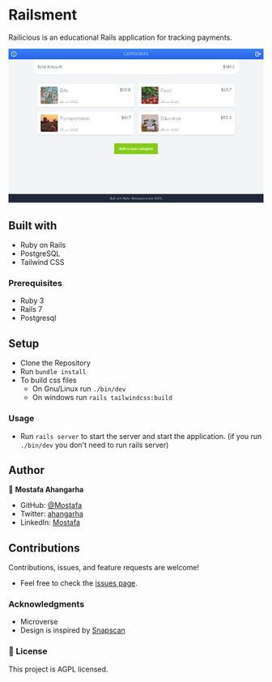  # Railsment

Railicious is an educational Rails application for tracking payments.

![screenshot](./screenshot.png)

## Built with

- Ruby on Rails
- PostgreSQL
- Tailwind CSS

### Prerequisites

- Ruby 3
- Rails 7
- Postgresql

## Setup

- Clone the Repository
- Run `bundle install`
- To build css files
  - On Gnu/Linux run `./bin/dev`
  - On windows run `rails tailwindcss:build`

### Usage

- Run `rails server` to start the server and start the application. (if you run `./bin/dev` you don't need to run rails server)

## Author

👤 **Mostafa Ahangarha**

- GitHub: [@Mostafa](https://github.com/ahangarha)
- Twitter: [ahangarha](https://twitter.com/ahangarha)
- LinkedIn: [Mostafa](https://www.linkedin.com/in/ahangarha/)

## Contributions

Contributions, issues, and feature requests are welcome!

- Feel free to check the [issues page](https://github.com/ahangarha/Railicious/issues).

### Acknowledgments

- Microverse
- Design is inspired by [Snapscan](https://www.behance.net/gallery/19759151/Snapscan-iOs-design-and-branding)

### 📝 License

This project is AGPL licensed.
